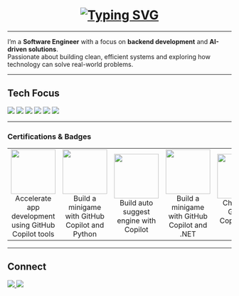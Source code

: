 <!-- Header with Typing Effect -->
<h1 align="center">
  <a href="https://git.io/typing-svg">
    <img src="https://readme-typing-svg.demolab.com?font=Fira+Code&pause=1000&color=0E75B6&center=true&vCenter=true&width=600&lines=Hi+!+I'm+Grace+Ngina;Software+Engineer;Backend+Developer;AI+%26+Machine+Learning+Enthusiast" alt="Typing SVG" />
  </a>
</h1>

---

I’m a **Software Engineer** with a focus on **backend development** and **AI-driven solutions**.  
Passionate about building clean, efficient systems and exploring how technology can solve real-world problems.  

---

## Tech Focus
<p>
  <img src="https://img.shields.io/badge/Java-ED8B00?style=for-the-badge&logo=openjdk&logoColor=white"/>
  <img src="https://img.shields.io/badge/Spring%20Boot-6DB33F?style=for-the-badge&logo=springboot&logoColor=white"/>
  <img src="https://img.shields.io/badge/Python-3776AB?style=for-the-badge&logo=python&logoColor=white"/>
  <img src="https://img.shields.io/badge/Django-092E20?style=for-the-badge&logo=django&logoColor=white"/>
  <img src="https://img.shields.io/badge/REST%20APIs-005571?style=for-the-badge&logo=fastapi&logoColor=white"/>
  <img src="https://img.shields.io/badge/MySQL-4479A1?style=for-the-badge&logo=mysql&logoColor=white"/>
</p>

---

### Certifications & Badges

<table align="center">
  <tr>
    <td align="center" width="200">
      <a href="https://learn.microsoft.com/api/achievements/share/en-us/Grace-9551/A4XYSW47?sharingId=BDFE48A72B7E687C">
        <img src="https://learn.microsoft.com/training/achievements/generic-badge.svg" width="100"/>
      </a>
      <br/>
      Accelerate app development using GitHub Copilot tools
    </td>
    <td align="center" width="200">
      <a href="https://learn.microsoft.com/api/achievements/share/en-us/Grace-9551/9YG6RTPU?sharingId=BDFE48A72B7E687C">
        <img src="https://learn.microsoft.com/training/achievements/generic-badge.svg" width="100"/>
      </a>
      <br/>
      Build a minigame with GitHub Copilot and Python
    </td>
     <td align="center" width="200">
      <a href=https://learn.microsoft.com/api/achievements/share/en-us/Grace-9551/FMW7N9GX?sharingId=BDFE48A72B7E687C>
        <img src="https://learn.microsoft.com/training/achievements/generic-badge.svg" width="100"/>
      </a>
      <br/>
      Build auto suggest engine with Copilot
    </td>
     <td align="center" width="200">
      <a href=https://learn.microsoft.com/api/achievements/share/en-us/Grace-9551/NV87QEMF?sharingId=BDFE48A72B7E687C>
        <img src="https://learn.microsoft.com/training/achievements/generic-badge.svg" width="100"/>
      </a>
      <br/>
       Build a minigame with GitHub Copilot and .NET
    </td>
    <td align="center" width="200">
      <a href=https://learn.microsoft.com/api/achievements/share/en-us/Grace-9551/NV85VZLF?sharingId=BDFE48A72B7E687C>
        <img src="https://learn.microsoft.com/training/achievements/generic-badge.svg" width="100"/>
      </a>
      <br/>
      Challenge GitHub Copilot with SQL
    </td>
    <td align="center" width="200">
      <a href=https://learn.microsoft.com/api/achievements/share/en-us/Grace-9551/NV85VZLF?sharingId=BDFE48A72B7E687C>
        <img src="https://learn.microsoft.com/training/achievements/generic-badge.svg" width="100"/>
      </a>
      <br/>
      Challenge GitHub Copilot with SQL
    </td>
    <td align="center" width="200">
      <a href=https://learn.microsoft.com/api/achievements/share/en-us/Grace-9551/ZBA3M8C2?sharingId=BDFE48A72B7E687C>
        <img src="https://learn.microsoft.com/training/achievements/generic-badge.svg" width="100"/>
      </a>
      <br/>
      Building applications with GitHub Copilot agent mode
    </td>
  </tr>
</table>

---

## Connect
<p>
  <a href="https://www.linkedin.com/in/grace-mwangi-b1335b314" target="_blank">
    <img src="https://img.shields.io/badge/LinkedIn-0A66C2?style=for-the-badge&logo=linkedin&logoColor=white"/>
  </a>
  <a href="mailto:nginamwangi2@gmail.com">
    <img src="https://img.shields.io/badge/Email-D14836?style=for-the-badge&logo=gmail&logoColor=white"/>
  </a>
</p>
